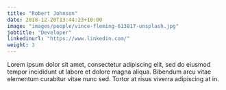 ```yaml
---
title: "Robert Johnson"
date: 2018-12-20T13:44:23+10:00
image: "images/people/vince-fleming-613817-unsplash.jpg"
jobtitle: "Developer"
linkedinurl: "https://www.linkedin.com/"
weight: 3
---
```


Lorem ipsum dolor sit amet, consectetur adipiscing elit, sed do eiusmod tempor incididunt ut labore et dolore magna aliqua. Bibendum arcu vitae elementum curabitur vitae nunc sed. Tortor at risus viverra adipiscing at in.
